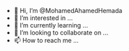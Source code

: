 - 👋 Hi, I’m @MohamedAhamedHemada
- 👀 I’m interested in ...
- 🌱 I’m currently learning ...
- 💞️ I’m looking to collaborate on ...
- 📫 How to reach me ...

<!---
MohamedAhamedHemada/MohamedAhamedHemada is a ✨ special ✨ repository because its `README.md` (this file) appears on your GitHub profile.
You can click the Preview link to take a look at your changes.
--->
